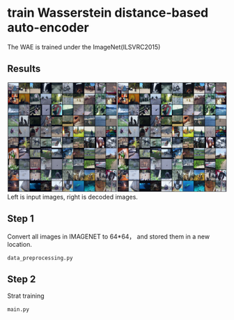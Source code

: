 # train Wasserstein distance-based auto-encoder

The WAE is trained under the ImageNet(ILSVRC2015)

## Results
![image](https://github.com/wahahamyt/train_WAE/blob/main/demo.jpg)
Left is input images, right is decoded images.

## Step 1

Convert all images in IMAGENET to 64*64， and stored them in a new location.
```pyton
data_preprocessing.py
```

## Step 2

Strat training
```python
main.py
```


